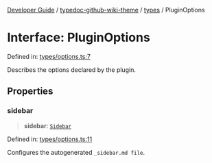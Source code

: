 [Developer Guide](../../../README.md) / [typedoc-github-wiki-theme](../../README.md) / [types](../README.md) / PluginOptions

# Interface: PluginOptions

Defined in: [types/options.ts:7](https://github.com/typedoc2md/typedoc-plugin-markdown/blob/main/packages/typedoc-github-wiki-theme/src/types/options.ts#L7)

Describes the options declared by the plugin.

## Properties

### sidebar

> **sidebar**: [`Sidebar`](Sidebar.md)

Defined in: [types/options.ts:11](https://github.com/typedoc2md/typedoc-plugin-markdown/blob/main/packages/typedoc-github-wiki-theme/src/types/options.ts#L11)

Configures the autogenerated `_sidebar.md file`.
